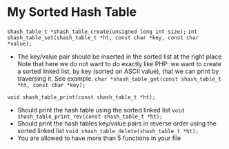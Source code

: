 # My Sorted Hash Table

`shash_table_t *shash_table_create(unsigned long int size);`
`int shash_table_set(shash_table_t *ht, const char *key, const char *value);`

 - The key/value pair should be inserted in the sorted list at the right place
   Note that here we do not want to do exactly like PHP: we want to create a sorted linked list, by key (sorted on ASCII value), that we can print by traversing it. See example.
`char *shash_table_get(const shash_table_t *ht, const char *key);`

`void shash_table_print(const shash_table_t *ht);`
 - Should print the hash table using the sorted linked list
`void shash_table_print_rev(const shash_table_t *ht);`
 - Should print the hash tables key/value pairs in reverse order using the sorted linked list
`void shash_table_delete(shash_table_t *ht);`
 - You are allowed to have more than 5 functions in your file
